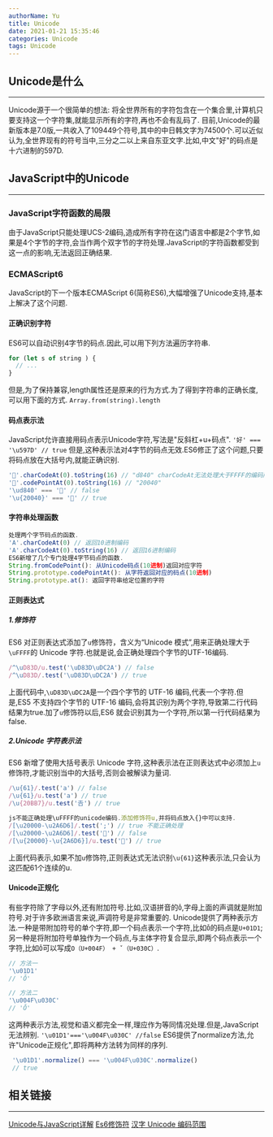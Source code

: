 ```yaml
---
authorName: Yu
title: Unicode
date: 2021-01-21 15:35:46
categories: Unicode
tags: Unicode
---
```


## Unicode是什么
---
Unicode源于一个很简单的想法: 将全世界所有的字符包含在一个集合里,计算机只要支持这一个字符集,就能显示所有的字符,再也不会有乱码了.
目前,Unicode的最新版本是7.0版,一共收入了109449个符号,其中的中日韩文字为74500个.可以近似认为,全世界现有的符号当中,三分之二以上来自东亚文字.比如,中文"好"的码点是十六进制的597D.
## JavaScript中的Unicode
---
### JavaScript字符函数的局限
由于JavaScript只能处理UCS-2编码,造成所有字符在这门语言中都是2个字节,如果是4个字节的字符,会当作两个双字节的字符处理.JavaScript的字符函数都受到这一点的影响,无法返回正确结果.
### ECMAScript6
JavaScript的下一个版本ECMAScript 6(简称ES6),大幅增强了Unicode支持,基本上解决了这个问题.
#### 正确识别字符
ES6可以自动识别4字节的码点.因此,可以用下列方法遍历字符串.
```js
for (let s of string ) {
  // ...
}
```
但是,为了保持兼容,length属性还是原来的行为方式.为了得到字符串的正确长度,可以用下面的方式.
`Array.from(string).length`
#### 码点表示法
JavaScript允许直接用码点表示Unicode字符,写法是"反斜杠+u+码点".
`'好' === '\u597D' // true`
但是,这种表示法对4字节的码点无效.ES6修正了这个问题,只要将码点放在大括号内,就能正确识别.
```js
'𠁀'.charCodeAt(0).toString(16) // "d840" charCodeAt无法处理大于FFFF的编码所以结果是错误的
'𠁀'.codePointAt(0).toString(16) // "20040"
'\ud840' === '𠁀' // false
'\u{20040}' === '𠁀' // true
```
#### 字符串处理函数
```js
处理两个字节码点的函数.
'A'.charCodeAt(0) // 返回10进制编码
'A'.charCodeAt(0).toString(16) // 返回16进制编码
ES6新增了几个专门处理4字节码点的函数.
String.fromCodePoint(): 从Unicode码点(10进制)返回对应字符
String.prototype.codePointAt(): 从字符返回对应的码点(10进制)
String.prototype.at(): 返回字符串给定位置的字符
```
#### 正则表达式
##### 1.修饰符

ES6 对正则表达式添加了`u`修饰符，含义为“Unicode 模式”,用来正确处理大于`\uFFFF`的 Unicode 字符.也就是说,会正确处理四个字节的UTF-16编码.
```js
/^\uD83D/u.test('\uD83D\uDC2A') // false
/^\uD83D/.test('\uD83D\uDC2A') // true
```
上面代码中,`\uD83D\uDC2A`是一个四个字节的 UTF-16 编码,代表一个字符.但是,ES5 不支持四个字节的 UTF-16 编码,会将其识别为两个字符,导致第二行代码结果为true.加了`u`修饰符以后,ES6 就会识别其为一个字符,所以第一行代码结果为false.

##### 2.Unicode 字符表示法

ES6 新增了使用大括号表示 Unicode 字符,这种表示法在正则表达式中必须加上`u`修饰符,才能识别当中的大括号,否则会被解读为量词.
```js
/\u{61}/.test('a') // false
/\u{61}/u.test('a') // true
/\u{20BB7}/u.test('𠮷') // true

js不能正确处理\uFFFF的unicode编码.添加修饰符u,并将码点放入{}中可以支持.
/[\u20000-\u2A6D6]/.test(';') // true 不能正确处理
/[\u20000-\u2A6D6]/.test('𠁹') // false
/[\u{20000}-\u{2A6D6}]/u.test('𠁹') // true
```
上面代码表示,如果不加`u`修饰符,正则表达式无法识别`\u{61}`这种表示法,只会认为这匹配61个连续的u.

#### Unicode正规化
有些字符除了字母以外,还有附加符号.比如,汉语拼音的`Ǒ`,字母上面的声调就是附加符号.对于许多欧洲语言来说,声调符号是非常重要的.
Unicode提供了两种表示方法.一种是带附加符号的单个字符,即一个码点表示一个字符,比如`Ǒ`的码点是`U+01D1`;另一种是将附加符号单独作为一个码点,与主体字符复合显示,即两个码点表示一个字符,比如`Ǒ`可以写成`O（U+004F） + ˇ（U+030C）`.
```js
// 方法一
'\u01D1'
// 'Ǒ'

// 方法二
'\u004F\u030C'
// 'Ǒ'
```
这两种表示方法,视觉和语义都完全一样,理应作为等同情况处理.但是,JavaScript无法辨别.
`'\u01D1'==='\u004F\u030C' //false`
ES6提供了normalize方法,允许"Unicode正规化",即将两种方法转为同样的序列.
```js
 '\u01D1'.normalize() === '\u004F\u030C'.normalize() 
 // true
```
## 相关链接
---
[Unicode与JavaScript详解](http://www.ruanyifeng.com/blog/2014/12/unicode.html)
[Es6修饰符](https://es6.ruanyifeng.com/#docs/regex#u-%E4%BF%AE%E9%A5%B0%E7%AC%A6)
[汉字 Unicode 编码范围](https://www.qqxiuzi.cn/zh/hanzi-unicode-bianma.php)
